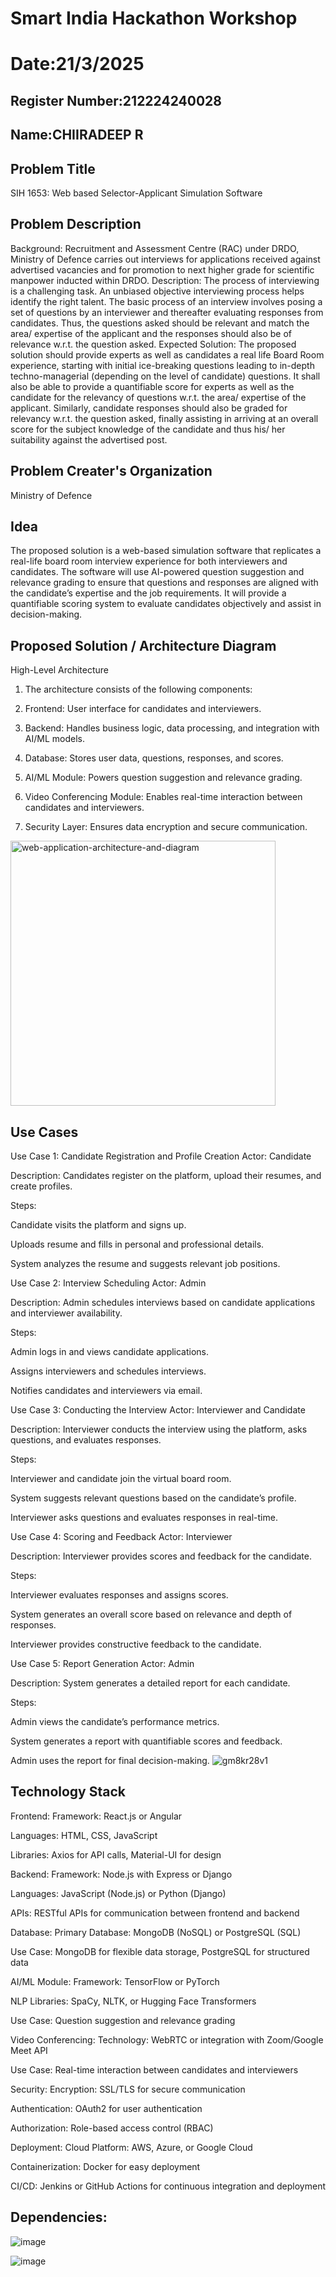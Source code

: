 # Smart India Hackathon Workshop
# Date:21/3/2025
## Register Number:212224240028
## Name:CHIIRADEEP R
## Problem Title
SIH 1653: Web based Selector-Applicant Simulation Software
## Problem Description
Background: Recruitment and Assessment Centre (RAC) under DRDO, Ministry of Defence carries out interviews for applications received against advertised vacancies and for promotion to next higher grade for scientific manpower inducted within DRDO. Description: The process of interviewing is a challenging task. An unbiased objective interviewing process helps identify the right talent. The basic process of an interview involves posing a set of questions by an interviewer and thereafter evaluating responses from candidates. Thus, the questions asked should be relevant and match the area/ expertise of the applicant and the responses should also be of relevance w.r.t. the question asked. Expected Solution: The proposed solution should provide experts as well as candidates a real life Board Room experience, starting with initial ice-breaking questions leading to in-depth techno-managerial (depending on the level of candidate) questions. It shall also be able to provide a quantifiable score for experts as well as the candidate for the relevancy of questions w.r.t. the area/ expertise of the applicant. Similarly, candidate responses should also be graded for relevancy w.r.t. the question asked, finally assisting in arriving at an overall score for the subject knowledge of the candidate and thus his/ her suitability against the advertised post.

## Problem Creater's Organization
Ministry of Defence

## Idea
The proposed solution is a web-based simulation software that replicates a real-life board room interview experience for both interviewers and candidates. The software will use AI-powered question suggestion and relevance grading to ensure that questions and responses are aligned with the candidate’s expertise and the job requirements. It will provide a quantifiable scoring system to evaluate candidates objectively and assist in decision-making.


## Proposed Solution / Architecture Diagram
High-Level Architecture

1. The architecture consists of the following components:

2. Frontend: User interface for candidates and interviewers.

3. Backend: Handles business logic, data processing, and integration with AI/ML models.

4. Database: Stores user data, questions, responses, and scores.

5. AI/ML Module: Powers question suggestion and relevance grading.

6. Video Conferencing Module: Enables real-time interaction between candidates and interviewers.

7. Security Layer: Ensures data encryption and secure communication.
   
<img width="424" alt="web-application-architecture-and-diagram" src="https://github.com/user-attachments/assets/5aabc813-1fef-447d-bc17-150c9deb6231" />

## Use Cases
Use Case 1: Candidate Registration and Profile Creation
Actor: Candidate

Description: Candidates register on the platform, upload their resumes, and create profiles.

Steps:

Candidate visits the platform and signs up.

Uploads resume and fills in personal and professional details.

System analyzes the resume and suggests relevant job positions.

Use Case 2: Interview Scheduling
Actor: Admin

Description: Admin schedules interviews based on candidate applications and interviewer availability.

Steps:

Admin logs in and views candidate applications.

Assigns interviewers and schedules interviews.

Notifies candidates and interviewers via email.

Use Case 3: Conducting the Interview
Actor: Interviewer and Candidate

Description: Interviewer conducts the interview using the platform, asks questions, and evaluates responses.

Steps:

Interviewer and candidate join the virtual board room.

System suggests relevant questions based on the candidate’s profile.

Interviewer asks questions and evaluates responses in real-time.

Use Case 4: Scoring and Feedback
Actor: Interviewer

Description: Interviewer provides scores and feedback for the candidate.

Steps:

Interviewer evaluates responses and assigns scores.

System generates an overall score based on relevance and depth of responses.

Interviewer provides constructive feedback to the candidate.

Use Case 5: Report Generation
Actor: Admin

Description: System generates a detailed report for each candidate.

Steps:

Admin views the candidate’s performance metrics.

System generates a report with quantifiable scores and feedback.

Admin uses the report for final decision-making.
![gm8kr28v1](https://github.com/user-attachments/assets/039588ed-700e-468e-bfe3-70aa818888cd)

## Technology Stack
Frontend:
Framework: React.js or Angular

Languages: HTML, CSS, JavaScript

Libraries: Axios for API calls, Material-UI for design

Backend:
Framework: Node.js with Express or Django

Languages: JavaScript (Node.js) or Python (Django)

APIs: RESTful APIs for communication between frontend and backend

Database:
Primary Database: MongoDB (NoSQL) or PostgreSQL (SQL)

Use Case: MongoDB for flexible data storage, PostgreSQL for structured data

AI/ML Module:
Framework: TensorFlow or PyTorch

NLP Libraries: SpaCy, NLTK, or Hugging Face Transformers

Use Case: Question suggestion and relevance grading

Video Conferencing:
Technology: WebRTC or integration with Zoom/Google Meet API

Use Case: Real-time interaction between candidates and interviewers

Security:
Encryption: SSL/TLS for secure communication

Authentication: OAuth2 for user authentication

Authorization: Role-based access control (RBAC)

Deployment:
Cloud Platform: AWS, Azure, or Google Cloud

Containerization: Docker for easy deployment

CI/CD: Jenkins or GitHub Actions for continuous integration and deployment


## Dependencies:
![image](https://github.com/user-attachments/assets/562c416b-55b2-42a3-ac70-f7cd30b71930)

![image](https://github.com/user-attachments/assets/d59ee083-5909-4355-b250-3c62b4aeacae)



